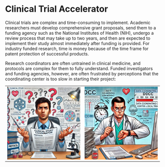 # Clinical Trial Accelerator

Clinical trials are complex and time-consuming to implement.  Academic researchers must develop comprehensive grant proposals,
send them to a funding agency such as the National Institutes of Health (NIH), undergo a review process that may take up to two 
years, and then are expected to implement their study almost immediately after funding is provided.  For industry funded research,
time is money because of the time frame for patent protection of successful products.  

Research coordinators are often untrained in clinical medicine, and protocols are complex for them to fully understand.  Funded
investigators and funding agencies, however, are often frustrated by perceptions that the coordinating center is too slow
in starting their project:

<div align="center">
  <table>
    <tr>
      <td><img src="CoordinatorProtocol.png" alt="Coordinator" width="300" /></td>
      <td><img src="TooSLOW.png" alt="Investigator" width="300" /></td>
    </tr>
  </table>
</div>
